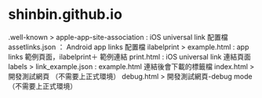 # shinbin.github.io

.well-known >
             apple-app-site-association : iOS universal link 配置檔
             assetlinks.json ： Android app links 配置檔
ilabelprint >
             example.html : app links 範例頁面，ilabelprint＋ 範例連結
             print.html   : iOS universal link 連結頁面
labels >
         link_example.json : example.html 連結後會下載的標籤檔
index.html > 開發測試網頁 （不需要上正式環境）
debug.html > 開發測試網頁-debug mode （不需要上正式環境）